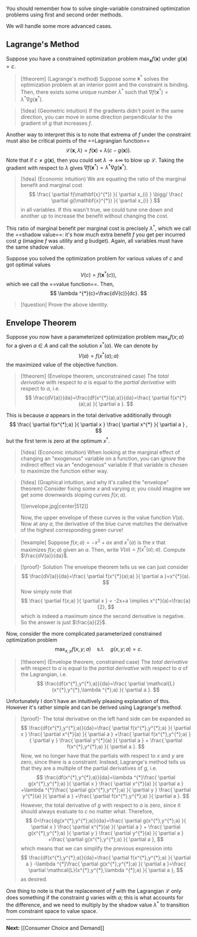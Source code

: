 You should remember how to solve single-variable constrained optimization problems using first and second order methods.

We will handle some more advanced cases.

## Lagrange's Method

Suppose you have a constrained optimization problem $\max_{\mathbf{x}}f(\mathbf{x})$ under $g(\mathbf{x})=c$.

> [!theorem] (Lagrange's method)
> Suppose some $\mathbf{x}^{*}$ solves the optimization problem at an interior point and the constraint is binding. Then, there exists some unique number $\lambda^{*}$ such that $\nabla f(\mathbf{x}^{*})=\lambda ^{*}\nabla g(\mathbf{x}^{*})$. 

> [!idea] (Geometric intuition)
> If the gradients didn't point in the same direction, you can move in some direction perpendicular to the gradient of $g$ that increases $f$.

Another way to interpret this is to note that extrema of $f$ under the constraint must also be critical points of the ==Lagrangian function==
$$
\mathcal{L}(\mathbf{x},\lambda)=f(\mathbf{x})+\lambda(c-g(\mathbf{x})).
$$
Note that if $c\neq g(\mathbf{x})$, then you could set $\lambda\to \pm \infty$ to blow up $\mathcal{L}$. Taking the gradient with respect to $\lambda$ gives $\nabla f(\mathbf{x}^{*})=\lambda^{*}\nabla g(\mathbf{x}^{*})$.

> [!idea] (Economic intuition)
> We are equating the ratio of the marginal benefit and marginal cost
> $$
> \frac{ \partial f(\mathbf{x}^{*}) }{ \partial x_{i} } \bigg/ \frac{ \partial g(\mathbf{x}^{*}) }{ \partial x_{i} }
> $$
> in all variables. If this wasn't true, we could tune one down and another up to increase the benefit without changing the cost.

This ratio of marginal benefit per marginal cost is precisely $\lambda ^{*}$, which we call the ==shadow value==: it's how much extra benefit $f$ you get per incurred cost $g$ (imagine $f$ was utility and $g$ budget). Again, all variables must have the same shadow value.

Suppose you solved the optimization problem for various values of $c$ and got optimal values
$$
V(c)=f(\mathbf{x}^{*}(c)),
$$
which we call the ==value function==. Then, 
$$
\lambda ^{*}(c)=\frac{dV(c)}{dc}.
$$
> [!question]
> Prove the above identity.

## Envelope Theorem

Suppose you now have a parameterized optimization problem $\max_{x}f(x;a)$ for a given $a \in A$ and call the solution $x^{*}(a)$. We can denote by
$$
V(a)=f(x^{*}(a);a)
$$
the maximized value of the objective function.

> [!theorem] (Envelope theorem, unconstrained case)
> The *total derivative* with respect to $a$ is equal to the *partial derivative* with respect to $a$, i.e.
> $$
> \frac{dV(a)}{da}=\frac{df(x^{*}(a);a)}{da}=\frac{ \partial f(x^{*}(a);a) }{ \partial a }.
> $$

This is because $a$ appears in the total derivative additionally through
$$
\frac{ \partial f(x^{*};a) }{ \partial x } \frac{ \partial x^{*} }{ \partial a } ,
$$
but the first term is zero at the optimum $x^{*}$.

> [!idea] (Economic intuition)
> When looking at the marginal effect of changing an "exogenous" variable on a function, you can *ignore* the indirect effect via an "endogenous" variable if that variable is chosen to maximize the function either way.

> [!idea] (Graphical intuition, and why it's called the "envelope" theorem)
> Consider fixing some $x$ and varying $a$; you could imagine we get some downwards sloping curves $f(x;a)$.
> 
> ![[envelope.jpg|center|512]]
> 
> Now, the upper envelope of these curves is the value function $V(a)$. Now at any $a$, the derivative of the blue curve matches the derivative of the highest corresponding green curve!

> [!example]
> Suppose $f(x;a)=-x^{2}+ax$ and $x^{*}(a)$ is the $x$ that maximizes $f(x;a)$ given an $a$. Then, write $V(a)=f(x^{*}(a);a)$. Compute $\frac{dV(a)}{da}$.

> [!proof]- Solution
> The envelope theorem tells us we can just consider
> $$
> \frac{dV(a)}{da}=\frac{ \partial f(x^{*}(a);a) }{ \partial a }=x^{*}(a). 
> $$
> Now simply note that
> $$
> \frac{ \partial f(x;a) }{ \partial x } = -2x+a \implies x^{*}(a)=\frac{a}{2},
> $$
> which is indeed a maximum since the second derivative is negative. So the answer is just $\frac{a}{2}$.

Now, consider the more complicated parameterized constrained optimization problem
$$
\max_{x,y}f(x,y;a) \quad \text{s.t.} \quad g(x,y;a)=c.
$$

> [!theorem] (Envelope theorem, constrained case)
> The *total derivative* with respect to $a$ is equal to the *partial derivative* with respect to $a$ of the Lagrangian, i.e.
> $$
> \frac{df(x^{*},y^{*};a)}{da}=\frac{ \partial \mathcal{L}(x^{*},y^{*},\lambda ^{*};a) }{ \partial a }.
> $$

Unfortunately I don't have an intuitively pleasing explanation of this. However it's rather simple and can be derived using Lagrange's method.

> [!proof]-
> The total derivative on the left hand side can be expanded as
> $$
> \frac{df(x^{*},y^{*};a)}{da}=\frac{ \partial f(x^{*},y^{*};a) }{ \partial x } \frac{ \partial x^{*}(a) }{ \partial a } +\frac{ \partial f(x^{*},y^{*};a) }{ \partial y } \frac{ \partial y^{*}(a) }{ \partial a } + \frac{ \partial f(x^{*},y^{*};a) }{ \partial a }.
> $$
> Now, we no longer have that the partials with respect to $x$ and $y$ are zero, since there is a constraint. Instead, Lagrange's method tells us that they are a multiple of the partial derivatives of $g$, i.e.
> $$
> \frac{df(x^{*},y^{*};a)}{da}=\lambda ^{*}\frac{ \partial g(x^{*},y^{*};a) }{ \partial x } \frac{ \partial x^{*}(a) }{ \partial a } +\lambda ^{*}\frac{ \partial g(x^{*},y^{*};a) }{ \partial y } \frac{ \partial y^{*}(a) }{ \partial a } +\frac{ \partial f(x^{*},y^{*};a) }{ \partial a }.
> $$
> However, the total derivative of $g$ with respect to $a$ is zero, since it should always evaluate to $c$ no matter what. Therefore,
> $$
> 0=\frac{dg(x^{*},y^{*};a)}{da}=\frac{ \partial g(x^{*},y^{*};a) }{ \partial x } \frac{ \partial x^{*}(a) }{ \partial a } + \frac{ \partial g(x^{*},y^{*};a) }{ \partial y } \frac{ \partial y^{*}(a) }{ \partial a } +\frac{ \partial g(x^{*},y^{*};a) }{ \partial a },
> $$
> which means that we can simplify the previous expression into
> $$
> \frac{df(x^{*},y^{*};a)}{da}=\frac{ \partial f(x^{*},y^{*};a) }{ \partial a } -\lambda ^{*}\frac{ \partial g(x^{*},y^{*};a) }{ \partial a }=\frac{ \partial \mathcal{L}(x^{*},y^{*},\lambda ^{*};a) }{ \partial a }, 
> $$
> as desired.

One thing to note is that the replacement of $f$ with the Lagrangian $\mathcal{L}$ only does something if the constraint $g$ varies with $a$; this is what accounts for the difference, and we need to multiply by the shadow value $\lambda ^{*}$ to transition from constraint space to value space.

---

**Next:** [[Consumer Choice and Demand]]
